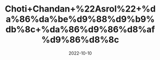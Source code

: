 ---
title: 'Choti+Chandan+%22Asrol%22+%da%86%da%be%d9%88%d9%b9%db%8c+%da%86%d9%86%d8%af%d9%86%d8%8c'
date: '2022-10-10' 
metatag: '' 
inventory: '0' 
draft: false 
# meta description 
shortDescripton: 'Choti+chandan+benefits%ef%bf%bdChewing+on+Indian+snakeroot+can+effectively+lowered+blood+pressure+by+dilating+the+blood+vessels+and+relieving+strain'
description: 'Herb'
longdescription: ''
featured: True
# product Price
price: '60.0'
# Product Short Description
shortDescription: 'Choti+chandan+benefits%ef%bf%bdChewing+on+Indian+snakeroot+can+effectively+lowered+blood+pressure+by+dilating+the+blood+vessels+and+relieving+strain'
productID: '3839593E-9B2A-ED11-9968-005056B3A416'
type: 'products'
category: 'Herb' 
thumnailproduct: 'https://eraconnect.blob.core.windows.net/product-images/aminsaddiquidawakhana/3839593E-9B2A-ED11-9968-005056B3A416.webp' 
images:
  - image: 'https://eraconnect.blob.core.windows.net/product-images/aminsaddiquidawakhana/3839593E-9B2A-ED11-9968-005056B3A416.webp'  
Variants:
---